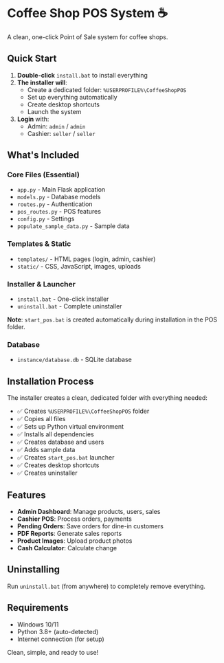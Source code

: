 # Coffee Shop POS System ☕

A clean, one-click Point of Sale system for coffee shops.

## Quick Start

1. **Double-click** `install.bat` to install everything
2. **The installer will**:
   - Create a dedicated folder: `%USERPROFILE%\CoffeeShopPOS`
   - Set up everything automatically
   - Create desktop shortcuts
   - Launch the system
3. **Login** with:
   - Admin: `admin` / `admin`
   - Cashier: `seller` / `seller`

## What's Included

### Core Files (Essential)
- `app.py` - Main Flask application
- `models.py` - Database models
- `routes.py` - Authentication
- `pos_routes.py` - POS features
- `config.py` - Settings
- `populate_sample_data.py` - Sample data

### Templates & Static
- `templates/` - HTML pages (login, admin, cashier)
- `static/` - CSS, JavaScript, images, uploads

### Installer & Launcher
- `install.bat` - One-click installer
- `uninstall.bat` - Complete uninstaller

**Note**: `start_pos.bat` is created automatically during installation in the POS folder.

### Database
- `instance/database.db` - SQLite database

## Installation Process

The installer creates a clean, dedicated folder with everything needed:
- ✅ Creates `%USERPROFILE%\CoffeeShopPOS` folder
- ✅ Copies all files
- ✅ Sets up Python virtual environment
- ✅ Installs all dependencies
- ✅ Creates database and users
- ✅ Adds sample data
- ✅ Creates `start_pos.bat` launcher
- ✅ Creates desktop shortcuts
- ✅ Creates uninstaller

## Features

- **Admin Dashboard**: Manage products, users, sales
- **Cashier POS**: Process orders, payments
- **Pending Orders**: Save orders for dine-in customers
- **PDF Reports**: Generate sales reports
- **Product Images**: Upload product photos
- **Cash Calculator**: Calculate change

## Uninstalling

Run `uninstall.bat` (from anywhere) to completely remove everything.

## Requirements

- Windows 10/11
- Python 3.8+ (auto-detected)
- Internet connection (for setup)

Clean, simple, and ready to use!